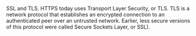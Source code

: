 SSL and TLS. HTTPS today uses Transport Layer Security, or TLS. TLS is a network protocol that establishes an encrypted connection to an authenticated peer over an untrusted network. Earlier, less secure versions of this protocol were called Secure Sockets Layer, or SSL).
